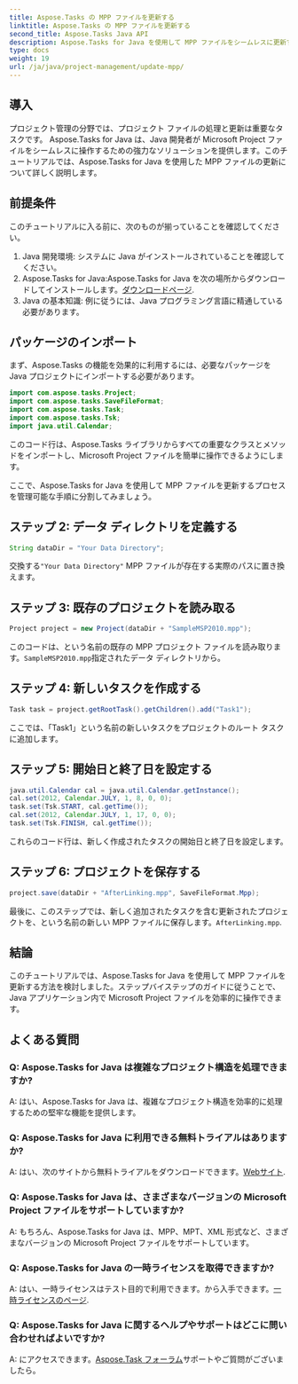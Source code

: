 ```yaml
---
title: Aspose.Tasks の MPP ファイルを更新する
linktitle: Aspose.Tasks の MPP ファイルを更新する
second_title: Aspose.Tasks Java API
description: Aspose.Tasks for Java を使用して MPP ファイルをシームレスに更新する方法を学びます。プロジェクト ファイルを効率的に操作するには、ステップバイステップのガイドに従ってください。
type: docs
weight: 19
url: /ja/java/project-management/update-mpp/
---
```

## 導入
プロジェクト管理の分野では、プロジェクト ファイルの処理と更新は重要なタスクです。 Aspose.Tasks for Java は、Java 開発者が Microsoft Project ファイルをシームレスに操作するための強力なソリューションを提供します。このチュートリアルでは、Aspose.Tasks for Java を使用した MPP ファイルの更新について詳しく説明します。
## 前提条件
このチュートリアルに入る前に、次のものが揃っていることを確認してください。
1. Java 開発環境: システムに Java がインストールされていることを確認してください。
2.  Aspose.Tasks for Java:Aspose.Tasks for Java を次の場所からダウンロードしてインストールします。[ダウンロードページ](https://releases.aspose.com/tasks/java/).
3. Java の基本知識: 例に従うには、Java プログラミング言語に精通している必要があります。

## パッケージのインポート
まず、Aspose.Tasks の機能を効果的に利用するには、必要なパッケージを Java プロジェクトにインポートする必要があります。

```java
import com.aspose.tasks.Project;
import com.aspose.tasks.SaveFileFormat;
import com.aspose.tasks.Task;
import com.aspose.tasks.Tsk;
import java.util.Calendar;
```
このコード行は、Aspose.Tasks ライブラリからすべての重要なクラスとメソッドをインポートし、Microsoft Project ファイルを簡単に操作できるようにします。

ここで、Aspose.Tasks for Java を使用して MPP ファイルを更新するプロセスを管理可能な手順に分割してみましょう。
## ステップ 2: データ ディレクトリを定義する
```java
String dataDir = "Your Data Directory";
```
交換する`"Your Data Directory"` MPP ファイルが存在する実際のパスに置き換えます。
## ステップ 3: 既存のプロジェクトを読み取る
```java
Project project = new Project(dataDir + "SampleMSP2010.mpp");
```
このコードは、という名前の既存の MPP プロジェクト ファイルを読み取ります。`SampleMSP2010.mpp`指定されたデータ ディレクトリから。
## ステップ 4: 新しいタスクを作成する
```java
Task task = project.getRootTask().getChildren().add("Task1");
```
ここでは、「Task1」という名前の新しいタスクをプロジェクトのルート タスクに追加します。
## ステップ 5: 開始日と終了日を設定する
```java
java.util.Calendar cal = java.util.Calendar.getInstance();
cal.set(2012, Calendar.JULY, 1, 8, 0, 0);
task.set(Tsk.START, cal.getTime());
cal.set(2012, Calendar.JULY, 1, 17, 0, 0);
task.set(Tsk.FINISH, cal.getTime());
```
これらのコード行は、新しく作成されたタスクの開始日と終了日を設定します。
## ステップ 6: プロジェクトを保存する
```java
project.save(dataDir + "AfterLinking.mpp", SaveFileFormat.Mpp);
```
最後に、このステップでは、新しく追加されたタスクを含む更新されたプロジェクトを、という名前の新しい MPP ファイルに保存します。`AfterLinking.mpp`.

## 結論
このチュートリアルでは、Aspose.Tasks for Java を使用して MPP ファイルを更新する方法を検討しました。ステップバイステップのガイドに従うことで、Java アプリケーション内で Microsoft Project ファイルを効率的に操作できます。
## よくある質問
### Q: Aspose.Tasks for Java は複雑なプロジェクト構造を処理できますか?
A: はい、Aspose.Tasks for Java は、複雑なプロジェクト構造を効率的に処理するための堅牢な機能を提供します。
### Q: Aspose.Tasks for Java に利用できる無料トライアルはありますか?
 A: はい、次のサイトから無料トライアルをダウンロードできます。[Webサイト](https://releases.aspose.com/).
### Q: Aspose.Tasks for Java は、さまざまなバージョンの Microsoft Project ファイルをサポートしていますか?
A: もちろん、Aspose.Tasks for Java は、MPP、MPT、XML 形式など、さまざまなバージョンの Microsoft Project ファイルをサポートしています。
### Q: Aspose.Tasks for Java の一時ライセンスを取得できますか?
 A: はい、一時ライセンスはテスト目的で利用できます。から入手できます。[一時ライセンスのページ](https://purchase.aspose.com/temporary-license/).
### Q: Aspose.Tasks for Java に関するヘルプやサポートはどこに問い合わせればよいですか?
 A: にアクセスできます。[Aspose.Task フォーラム](https://forum.aspose.com/c/tasks/15)サポートやご質問がございましたら。